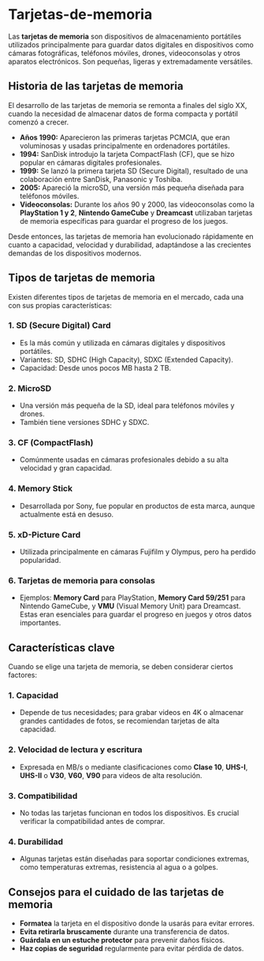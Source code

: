 # Tarjetas-de-memoria

Las **tarjetas de memoria** son dispositivos de almacenamiento portátiles utilizados principalmente para guardar datos digitales en dispositivos como cámaras fotográficas, teléfonos móviles, drones, videoconsolas y otros aparatos electrónicos. Son pequeñas, ligeras y extremadamente versátiles.

## Historia de las tarjetas de memoria
El desarrollo de las tarjetas de memoria se remonta a finales del siglo XX, cuando la necesidad de almacenar datos de forma compacta y portátil comenzó a crecer. 

- **Años 1990:** Aparecieron las primeras tarjetas PCMCIA, que eran voluminosas y usadas principalmente en ordenadores portátiles.
- **1994:** SanDisk introdujo la tarjeta CompactFlash (CF), que se hizo popular en cámaras digitales profesionales.
- **1999:** Se lanzó la primera tarjeta SD (Secure Digital), resultado de una colaboración entre SanDisk, Panasonic y Toshiba. 
- **2005:** Apareció la microSD, una versión más pequeña diseñada para teléfonos móviles.
- **Videoconsolas:** Durante los años 90 y 2000, las videoconsolas como la **PlayStation 1 y 2**, **Nintendo GameCube** y **Dreamcast** utilizaban tarjetas de memoria específicas para guardar el progreso de los juegos.

Desde entonces, las tarjetas de memoria han evolucionado rápidamente en cuanto a capacidad, velocidad y durabilidad, adaptándose a las crecientes demandas de los dispositivos modernos.

## Tipos de tarjetas de memoria
Existen diferentes tipos de tarjetas de memoria en el mercado, cada una con sus propias características:

### 1. **SD (Secure Digital) Card**
- Es la más común y utilizada en cámaras digitales y dispositivos portátiles.
- Variantes: SD, SDHC (High Capacity), SDXC (Extended Capacity).
- Capacidad: Desde unos pocos MB hasta 2 TB.

### 2. **MicroSD**
- Una versión más pequeña de la SD, ideal para teléfonos móviles y drones.
- También tiene versiones SDHC y SDXC.

### 3. **CF (CompactFlash)**
- Comúnmente usadas en cámaras profesionales debido a su alta velocidad y gran capacidad.

### 4. **Memory Stick**
- Desarrollada por Sony, fue popular en productos de esta marca, aunque actualmente está en desuso.

### 5. **xD-Picture Card**
- Utilizada principalmente en cámaras Fujifilm y Olympus, pero ha perdido popularidad.

### 6. **Tarjetas de memoria para consolas**
- Ejemplos: **Memory Card** para PlayStation, **Memory Card 59/251** para Nintendo GameCube, y **VMU** (Visual Memory Unit) para Dreamcast. Estas eran esenciales para guardar el progreso en juegos y otros datos importantes.

## Características clave
Cuando se elige una tarjeta de memoria, se deben considerar ciertos factores:

### 1. **Capacidad**
- Depende de tus necesidades; para grabar videos en 4K o almacenar grandes cantidades de fotos, se recomiendan tarjetas de alta capacidad.

### 2. **Velocidad de lectura y escritura**
- Expresada en MB/s o mediante clasificaciones como **Clase 10**, **UHS-I**, **UHS-II** o **V30**, **V60**, **V90** para videos de alta resolución.

### 3. **Compatibilidad**
- No todas las tarjetas funcionan en todos los dispositivos. Es crucial verificar la compatibilidad antes de comprar.

### 4. **Durabilidad**
- Algunas tarjetas están diseñadas para soportar condiciones extremas, como temperaturas extremas, resistencia al agua o a golpes.

## Consejos para el cuidado de las tarjetas de memoria
- **Formatea** la tarjeta en el dispositivo donde la usarás para evitar errores.
- **Evita retirarla bruscamente** durante una transferencia de datos.
- **Guárdala en un estuche protector** para prevenir daños físicos.
- **Haz copias de seguridad** regularmente para evitar pérdida de datos.


